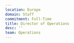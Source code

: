 ```yaml
---
location: Europe
domain: Staff
commitment: Full-Time
title: Director of Operations
desc: ''
team: Operations
---
```


